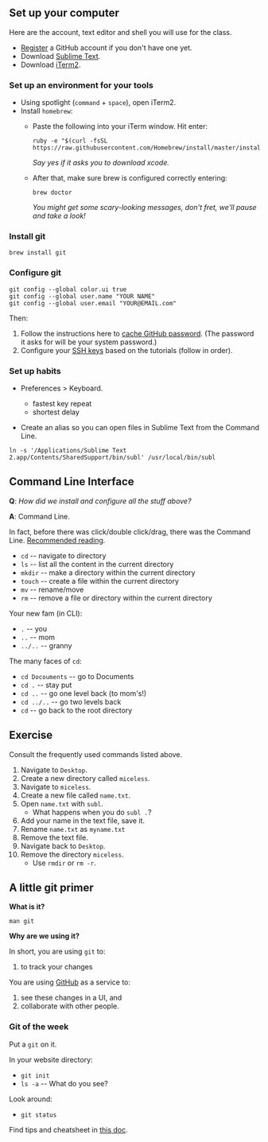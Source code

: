 ## Set up your computer

Here are the account, text editor and shell you will use for the class.

- [Register](https://github.com/) a GitHub account if you don't have one yet.
- Download [Sublime Text](http://www.sublimetext.com/).
- Download [iTerm2](http://iterm2.com/).

### Set up an environment for your tools

- Using spotlight (`command` + `space`), open iTerm2. 
- Install `homebrew`:
    - Paste the following into your iTerm window. Hit enter:

      ```
      ruby -e "$(curl -fsSL https://raw.githubusercontent.com/Homebrew/install/master/install)"
      ```

      _Say yes if it asks you to download xcode._

    - After that, make sure brew is configured correctly entering:

      ```
      brew doctor
      ```  

      _You might get some scary-looking messages, don't fret, we'll pause and take a look!_



### Install git

```  
brew install git
```

### Configure git

```
git config --global color.ui true
git config --global user.name "YOUR NAME"
git config --global user.email "YOUR@EMAIL.com"
```
Then:

1. Follow the instructions here to [cache GitHub password](https://help.github.com/articles/caching-your-github-password-in-git/). (The password it asks for will be your system password.)
2. Configure your [SSH keys](https://help.github.com/articles/generating-an-ssh-key/) based on the tutorials (follow in order).

### Set up habits

- Preferences > Keyboard.
  - fastest key repeat
  - shortest delay

- Create an alias so you can open files in Sublime Text from the Command Line.

```
ln -s '/Applications/Sublime Text 2.app/Contents/SharedSupport/bin/subl' /usr/local/bin/subl
```

## Command Line Interface

**Q**: _How did we install and configure all the stuff above?_

**A**: Command Line.

In fact, before there was click/double click/drag, there was the Command Line. [Recommended reading](http://artlung.com/smorgasborg/C_R_Y_P_T_O_N_O_M_I_C_O_N.shtml).

- `cd` -- navigate to directory
- `ls` -- list all the content in the current directory
- `mkdir` -- make a directory within the current directory
- `touch` -- create a file within the current directory
- `mv` -- rename/move
- `rm` -- remove a file or directory within the current directory

Your new fam (in CLI):

- `.` -- you
- `..` -- mom
- `../..` -- granny

The many faces of `cd`:

- `cd Docouments` -- go to Documents
- `cd .` -- stay put
- `cd ..` -- go one level back (to mom's!)
- `cd ../..` -- go two levels back
- `cd` -- go back to the root directory

## Exercise

Consult the frequently used commands listed above.

1. Navigate to `Desktop`.
2. Create a new directory called `miceless`.
3. Navigate to `miceless`.
4. Create a new file called `name.txt`.
5. Open `name.txt` with `subl`.
    - What happens when you do `subl .`?
6. Add your name in the text file, save it.
7. Rename `name.txt` as `myname.txt`
8. Remove the text file.
9. Navigate back to `Desktop`.
10. Remove the directory `miceless`.
    - Use `rmdir` or `rm -r`.

## A little git primer

**What is it?**

`man git`

**Why are we using it?**

In short, you are using `git` to:

1. to track your changes

You are using [GitHub](https://github.com) as a service to:

1. see these changes in a UI, and 
2. collaborate with other people.

### Git of the week

Put a `git` on it.

In your website directory:

- `git init`
- `ls -a` -- What do you see?

Look around:

- `git status`

Find tips and cheatsheet in [this doc](https://github.com/jueyang/know-your-tools/blob/master/0a-setup.md).
